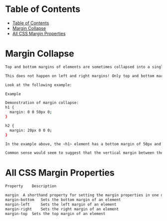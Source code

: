 # Table of Contents
- [Table of Contents](#table-of-contents)
- [Margin Collapse](#margin-collapse)
- [All CSS Margin Properties](#all-css-margin-properties)

# Margin Collapse

```bash
Top and bottom margins of elements are sometimes collapsed into a single margin that is equal to the largest of the two margins.

This does not happen on left and right margins! Only top and bottom margins!

Look at the following example:

Example

Demonstration of margin collapse:
h1 {
  margin: 0 0 50px 0;
}

h2 {
  margin: 20px 0 0 0;
}

In the example above, the <h1> element has a bottom margin of 50px and the <h2> element has a top margin set to 20px.

Common sense would seem to suggest that the vertical margin between the <h1> and the <h2> would be a total of 70px (50px + 20px). But due to margin collapse, the actual margin ends up being 50px.
```

# All CSS Margin Properties

```bash
Property 	Description

margin 	A shorthand property for setting the margin properties in one declaration
margin-bottom 	Sets the bottom margin of an element
margin-left 	Sets the left margin of an element
margin-right 	Sets the right margin of an element
margin-top 	Sets the top margin of an element
```